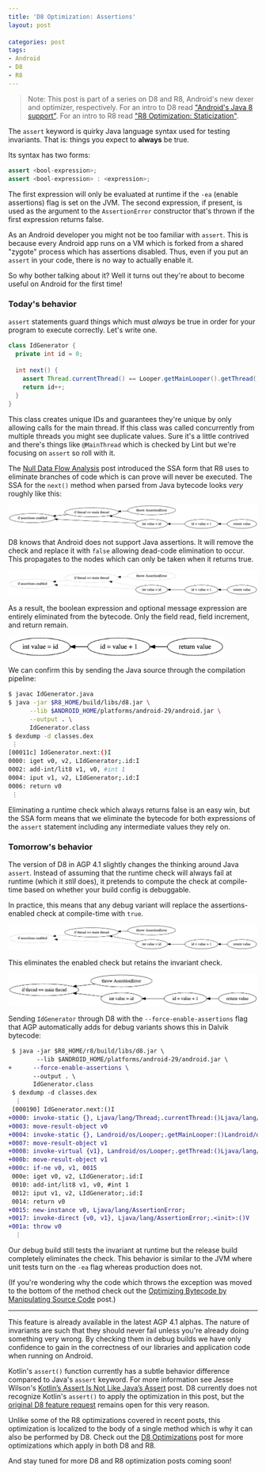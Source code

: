 ```yaml
---
title: 'D8 Optimization: Assertions'
layout: post

categories: post
tags:
- Android
- D8
- R8
---
```


> Note: This post is part of a series on D8 and R8, Android's new dexer and optimizer, respectively. For an intro to D8 read ["Android's Java 8 support"](/androids-java-8-support/). For an intro to R8 read ["R8 Optimization: Staticization"](/r8-optimization-staticization/).

The `assert` keyword is quirky Java language syntax used for testing invariants. That is: things you expect to **always** be true.

Its syntax has two forms:
```java
assert <bool-expression>;
assert <bool-expression> : <expression>;
```
The first expression will only be evaluated at runtime if the `-ea` (enable assertions) flag is set on the JVM. The second expression, if present, is used as the argument to the `AssertionError` constructor that's thrown if the first expression returns false.

As an Android developer you might not be too familiar with `assert`. This is because every Android app runs on a VM which is forked from a shared "zygote" process which has assertions disabled. Thus, even if you put an `assert` in your code, there is no way to actually enable it.

So why bother talking about it? Well it turns out they're about to become useful on Android for the first time!

### Today's behavior

`assert` statements guard things which must _always_ be true in order for your program to execute correctly. Let's write one.
```java
class IdGenerator {
  private int id = 0;

  int next() {
    assert Thread.currentThread() == Looper.getMainLooper().getThread();
    return id++;
  }
}
```

This class creates unique IDs and guarantees they're unique by only allowing calls for the main thread. If this class was called concurrently from multiple threads you might see duplicate values. Sure it's a little contrived and there's things like `@MainThread` which is checked by Lint but we're focusing on `assert` so roll with it.

The [Null Data Flow Analysis][ndfa] post introduced the SSA form that R8 uses to eliminate branches of code which is can prove will never be executed. The SSA for the `next()` method when parsed from Java bytecode looks _very_ roughly like this:

 [ndfa]: /r8-optimization-null-data-flow-analysis-part-1/

<!--
digraph G {
  rankdir="RL";
  "if thread == main thread" -> "if assertions enabled"
  "throw AssertionError" -> "if thread == main thread"
  "int value = id" -> "if thread == main thread"
  "int value = id" -> "if assertions enabled"
  "id = value + 1" -> "int value = id"
  "return value" -> "id = value + 1"
}
-->
<a href="/static/post-image/assert-1.png"><img src="/static/post-image/assert-1.png"/></a>

D8 knows that Android does not support Java assertions. It will remove the check and replace it with `false` allowing dead-code elimination to occur. This propagates to the nodes which can only be taken when it returns true.

<!--
digraph G {
  rankdir="RL";
  
  "if assertions enabled" [style=dotted]
  "if thread == main thread"[style=dotted]
  "throw AssertionError" [style=dotted]
  
  "if thread == main thread" -> "if assertions enabled" [style=dotted]
  "throw AssertionError" -> "if thread == main thread" [style=dotted]
  "int value = id" -> "if thread == main thread" [style=dotted]
  "int value = id" -> "if assertions enabled" [style=dotted]
  "id = value + 1" -> "int value = id"
  "return value" -> "id = value + 1"
}
-->
<a href="/static/post-image/assert-2.png"><img src="/static/post-image/assert-2.png"/></a>

As a result, the boolean expression and optional message expression are entirely eliminated from the bytecode. Only the field read, field increment, and return remain.

<!--
digraph G {
  rankdir="RL";
  "id = value + 1" -> "int value = id"
  "return value" -> "id = value + 1"
}
-->
<a href="/static/post-image/assert-3.png"><img src="/static/post-image/assert-3.png" style="max-height: 43px"/></a>

We can confirm this by sending the Java source through the compilation pipeline:
```bash
$ javac IdGenerator.java
$ java -jar $R8_HOME/build/libs/d8.jar \
      --lib $ANDROID_HOME/platforms/android-29/android.jar \
      --output . \
      IdGenerator.class
$ dexdump -d classes.dex
 ⋮
[00011c] IdGenerator.next:()I
0000: iget v0, v2, LIdGenerator;.id:I
0002: add-int/lit8 v1, v0, #int 1
0004: iput v1, v2, LIdGenerator;.id:I
0006: return v0
 ⋮
```

Eliminating a runtime check which always returns false is an easy win, but the SSA form means that we eliminate the bytecode for both expressions of the `assert` statement including any intermediate values they rely on.

### Tomorrow's behavior

The version of D8 in AGP 4.1 slightly changes the thinking around Java `assert`. Instead of assuming that the runtime check will always fail at runtime (which it _still_ does), it pretends to compute the check at compile-time based on whether your build config is debuggable.

In practice, this means that any debug variant will replace the assertions-enabled check at compile-time with `true`.

<!--
digraph G {
  rankdir="RL";
  
  "if assertions enabled" [style=dotted]
  
  "if thread == main thread" -> "if assertions enabled" [style=dotted]
  "throw AssertionError" -> "if thread == main thread"
  "int value = id" -> "if thread == main thread"
  "int value = id" -> "if assertions enabled" [style=dotted]
  "id = value + 1" -> "int value = id"
  "return value" -> "id = value + 1"
}
-->
<a href="/static/post-image/assert-4.png"><img src="/static/post-image/assert-4.png"/></a>

This eliminates the enabled check but retains the invariant check.

<!--
digraph G {
  rankdir="RL";
  
  "throw AssertionError" -> "if thread == main thread"
  "int value = id" -> "if thread == main thread"
  "id = value + 1" -> "int value = id"
  "return value" -> "id = value + 1"
}
-->
<a href="/static/post-image/assert-5.png"><img src="/static/post-image/assert-5.png" style="max-height:97px"/></a>

Sending `IdGenerator` through D8 with the `--force-enable-assertions` flag that AGP automatically adds for debug variants shows this in Dalvik bytecode:
```diff
 $ java -jar $R8_HOME/r8/build/libs/d8.jar \
        --lib $ANDROID_HOME/platforms/android-29/android.jar \
+      --force-enable-assertions \
       --output . \
       IdGenerator.class
 $ dexdump -d classes.dex
  ⋮
 [000190] IdGenerator.next:()I
+0000: invoke-static {}, Ljava/lang/Thread;.currentThread:()Ljava/lang/Thread;
+0003: move-result-object v0
+0004: invoke-static {}, Landroid/os/Looper;.getMainLooper:()Landroid/os/Looper;
+0007: move-result-object v1
+0008: invoke-virtual {v1}, Landroid/os/Looper;.getThread:()Ljava/lang/Thread;
+000b: move-result-object v1
+000c: if-ne v0, v1, 0015
 000e: iget v0, v2, LIdGenerator;.id:I
 0010: add-int/lit8 v1, v0, #int 1
 0012: iput v1, v2, LIdGenerator;.id:I
 0014: return v0
+0015: new-instance v0, Ljava/lang/AssertionError;
+0017: invoke-direct {v0, v1}, Ljava/lang/AssertionError;.<init>:()V
+001a: throw v0
  ⋮
```

Our debug build still tests the invariant at runtime but the release build completely eliminates the check. This behavior is similar to the JVM where unit tests turn on the `-ea` flag whereas production does not.

(If you're wondering why the code which throws the exception was moved to the bottom of the method check out the [Optimizing Bytecode by Manipulating Source Code](/optimizing-bytecode-by-manipulating-source-code/) post.)

---

This feature is already available in the latest AGP 4.1 alphas. The nature of invariants are such that they should never fail unless you're already doing something very wrong. By checking them in debug builds we have only confidence to gain in the correctness of our libraries and application code when running on Android.

Kotlin's `assert()` function currently has a subtle behavior difference compared to Java's `assert` keyword. For more information see Jesse Wilson's [Kotlin’s Assert Is Not Like Java’s Assert](https://publicobject.com/2019/11/18/kotlins-assert-is-not-like-javas-assert/) post. D8 currently does not recognize Kotlin's `assert()` to apply the optimization in this post, but the [original D8 feature request](https://issuetracker.google.com/issues/139898386) remains open for this very reason.

Unlike some of the R8 optimizations covered in recent posts, this optimization is localized to the body of a single method which is why it can also be performed by D8. Check out the [D8 Optimizations](/d8-optimizations/) post for more optimizations which apply in both D8 and R8.

And stay tuned for more D8 and R8 optimization posts coming soon!
